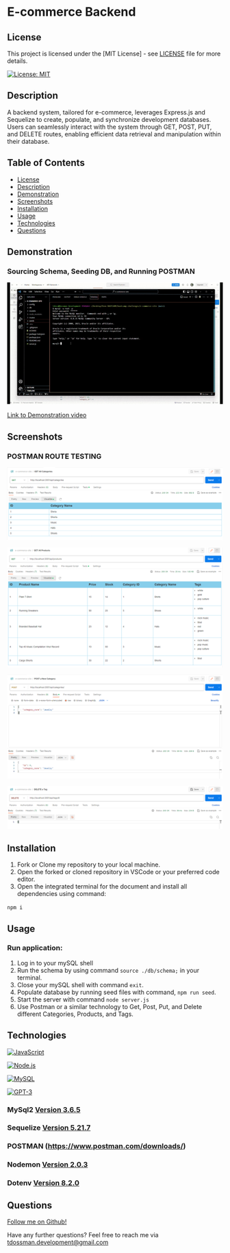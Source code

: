# E-commerce Backend

## License

This project is licensed under the [MIT License] - see [LICENSE](LICENSE) file for more details.

[![License: MIT](https://img.shields.io/badge/License-MIT-yellow.svg)](https://opensource.org/licenses/MIT)

## Description

A backend system, tailored for e-commerce, leverages Express.js and Sequelize to create, populate, and synchronize development databases. Users can seamlessly interact with the system through GET, POST, PUT, and DELETE routes, enabling efficient data retrieval and manipulation within their database.

## Table of Contents

- [License](#license)
- [Description](#description)
- [Demonstration](#demonstration)
- [Screenshots](#screenshots)
- [Installation](#installation)
- [Usage](#usage)
- [Technologies](#technologies)
- [Questions](#questions)

## Demonstration

### Sourcing Schema, Seeding DB, and Running POSTMAN
![E-commerce Demo](./public/media/dossman-e-commerce-gif.gif)

[Link to Demonstration video](https://clipchamp.com/watch/Q7vx72U2gRV)

## Screenshots

### POSTMAN ROUTE TESTING

![POSTMAN](./public/media/e-commerce-ss1.png)

![POSTMAN2](./public/media/e-commerce-ss2.png)

![POSTMAN3](./public/media/e-commerce-ss3.png)

![POSTMAN4](./public/media/e-commerce-ss4.png)

## Installation

1. Fork or Clone my repository to your local machine.
2. Open the forked or cloned repository in VSCode or your preferred code editor.
3. Open the integrated terminal for the document and install all dependencies using command: 

`npm i`

## Usage

### Run application:

1. Log in to your mySQL shell
2. Run the schema by using command `source ./db/schema;` in your terminal.
3. Close your mySQL shell with command `exit`. 
4. Populate database by running seed files with command, `npm run seed`.
5. Start the server with command `node server.js`
6. Use Postman or a similar technology to Get, Post, Put, and Delete different Categories, Products, and Tags.

## Technologies

[![JavaScript](https://img.shields.io/badge/JavaScript-ES6-yellow?style=for-the-badge&logo=javascript)](https://developer.mozilla.org/en-US/docs/Web/JavaScript)

[![Node.js](https://img.shields.io/badge/Node.js-43853D?style=for-the-badge&logo=node.js&logoColor=white)](https://nodejs.org/)

[![MySQL](https://img.shields.io/badge/MySQL-8.0-blue.svg)](https://www.mysql.com/)


[![GPT-3](https://img.shields.io/badge/GPT--3-4B0082?style=for-the-badge)](https://www.openai.com/)

### MySql2 [Version 3.6.5](https://www.npmjs.com/package/mysql2)

### Sequelize [Version 5.21.7](https://sequelize.org/)

### POSTMAN (https://www.postman.com/downloads/)

### Nodemon [Version 2.0.3](https://www.npmjs.com/package/nodemon)

### Dotenv [Version 8.2.0](https://www.npmjs.com/package/dotenv)

## Questions

[Follow me on Github!](https://github.com/Dossman-thomas)

Have any further questions? Feel free to reach me via tdossman.development@gmail.com
